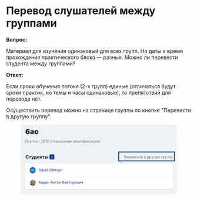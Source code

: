 # Перевод слушателей между группами

**Вопрос:**

Материал для изучения одинаковый для всех групп. Но даты и время прохождения практического блока — разные. Можно ли перевести студента между группами?

**Ответ:**

Если сроки обучения потока (2-х групп) единые (отличаться будут сроки практик, но темы и часы одинаковые), то препятствий для перевода нет.

Осуществить перевод можно на странице группы по кнопке "Перевести в другую группу".

<figure><img src="../.gitbook/assets/image (86).png" alt=""><figcaption></figcaption></figure>
